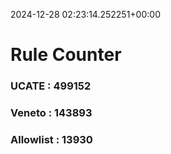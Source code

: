 2024-12-28 02:23:14.252251+00:00
# Rule Counter 
 ### UCATE : 499152

 ### Veneto : 143893

 ### Allowlist : 13930